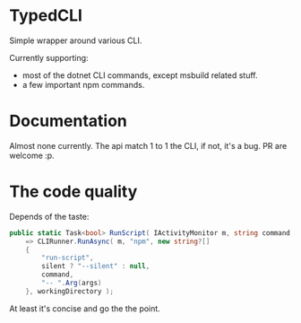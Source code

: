 # TypedCLI
Simple wrapper around various CLI.

Currently supporting:
- most of the dotnet CLI commands, except msbuild related stuff.
- a few important npm commands.

# Documentation
Almost none currently. The api match 1 to 1 the CLI, if not, it's a bug.
PR are welcome :p.

# The code quality
Depends of the taste:  
```csharp
public static Task<bool> RunScript( IActivityMonitor m, string command, string? args = null, string workingDirectory = "", bool silent = false )
    => CLIRunner.RunAsync( m, "npm", new string?[]
    {
        "run-script",
        silent ? "--silent" : null,
        command,
        "-- ".Arg(args)
    }, workingDirectory );
```
At least it's concise and go the the point. 
